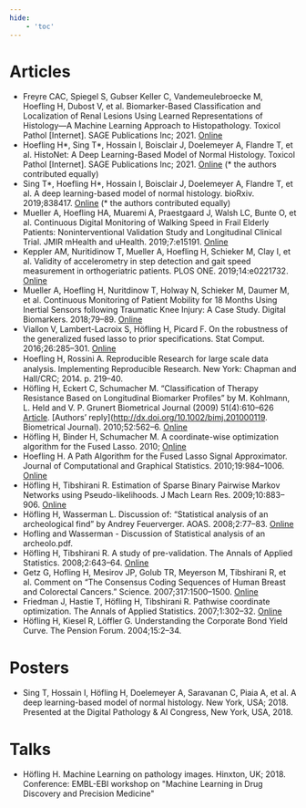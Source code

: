 ```yaml
---
hide:
    - 'toc'
---
```


[comment]: # (The following citations where exported from Zotero using the *3D Printing in Medicine* style)

# Articles

- Freyre CAC, Spiegel S, Gubser Keller C, Vandemeulebroecke M, Hoefling H, Dubost V, et al. Biomarker-Based Classification and Localization of Renal Lesions Using Learned Representations of Histology—A Machine Learning Approach to Histopathology. Toxicol Pathol [Internet]. SAGE Publications Inc; 2021. [Online](https://doi.org/10.1177/0192623320987202)
- Hoefling H\*, Sing T\*, Hossain I, Boisclair J, Doelemeyer A, Flandre T, et al. HistoNet: A Deep Learning-Based Model of Normal Histology. Toxicol Pathol [Internet]. SAGE Publications Inc; 2021. [Online](https://doi.org/10.1177/0192623321993425) (\* the authors contributed equally)
- Sing T\*, Hoefling H\*, Hossain I, Boisclair J, Doelemeyer A, Flandre T, et al. A deep learning-based model of normal histology. bioRxiv. 2019;838417. [Online](https://www.biorxiv.org/content/10.1101/838417v1) (\* the authors contributed equally)
- Mueller A, Hoefling HA, Muaremi A, Praestgaard J, Walsh LC, Bunte O, et al. Continuous Digital Monitoring of Walking Speed in Frail Elderly Patients: Noninterventional Validation Study and Longitudinal Clinical Trial. JMIR mHealth and uHealth. 2019;7:e15191. [Online](https://mhealth.jmir.org/2019/11/e15191/)
- Keppler AM, Nuritidinow T, Mueller A, Hoefling H, Schieker M, Clay I, et al. Validity of accelerometry in step detection and gait speed measurement in orthogeriatric patients. PLOS ONE. 2019;14:e0221732. [Online](https://journals.plos.org/plosone/article?id=10.1371/journal.pone.0221732)
- Mueller A, Hoefling H, Nuritdinow T, Holway N, Schieker M, Daumer M, et al. Continuous Monitoring of Patient Mobility for 18 Months Using Inertial Sensors following Traumatic Knee Injury: A Case Study. Digital Biomarkers. 2018;79–89. [Online](https://www.karger.com/Article/FullText/490919)
- Viallon V, Lambert-Lacroix S, Höfling H, Picard F. On the robustness of the generalized fused lasso to prior specifications. Stat Comput. 2016;26:285–301. [Online](https://doi.org/10.1007/s11222-014-9497-6)
- Hoeﬂing H, Rossini A. Reproducible Research for large scale data analysis. Implementing Reproducible Research. New York: Chapman and Hall/CRC; 2014. p. 219–40.
- Höfling H, Eckert C, Schumacher M. “Classification of Therapy Resistance Based on Longitudinal Biomarker Profiles” by M. Kohlmann, L. Held and V. P. Grunert Biometrical Journal (2009) 51(4):610–626 [Article](http://dx.doi.org/10.1002/bimj.200800157). [Authors’ reply](http://dx.doi.org/10.1002/bimj.201000119. Biometrical Journal). 2010;52:562–6. [Online](https://onlinelibrary.wiley.com/doi/abs/10.1002/bimj.201000054)
- Höfling H, Binder H, Schumacher M. A coordinate-wise optimization algorithm for the Fused Lasso. 2010; [Online](https://arxiv.org/abs/1011.6409)
- Hoefling H. A Path Algorithm for the Fused Lasso Signal Approximator. Journal of Computational and Graphical Statistics. 2010;19:984–1006. [Online](https://doi.org/10.1198/jcgs.2010.09208)
- Höfling H, Tibshirani R. Estimation of Sparse Binary Pairwise Markov Networks using Pseudo-likelihoods. J Mach Learn Res. 2009;10:883–906. [Online](https://www.ncbi.nlm.nih.gov/pmc/articles/PMC3157941/)
- Höfling H, Wasserman L. Discussion of: “Statistical analysis of an archeological find” by Andrey Feuerverger. AOAS. 2008;2:77–83. [Online](https://arxiv.org/pdf/0804.0095.pdf)
- Hofling and Wasserman - Discussion of Statistical analysis of an archeolo.pdf.
- Höfling H, Tibshirani R. A study of pre-validation. The Annals of Applied Statistics. 2008;2:643–64. [Online](http://projecteuclid.org/euclid.aoas/1215118532)
- Getz G, Hofling H, Mesirov JP, Golub TR, Meyerson M, Tibshirani R, et al. Comment on “The Consensus Coding Sequences of Human Breast and Colorectal Cancers.” Science. 2007;317:1500–1500. [Online](http://www.sciencemag.org/cgi/doi/10.1126/science.1138764)
- Friedman J, Hastie T, Höfling H, Tibshirani R. Pathwise coordinate optimization. The Annals of Applied Statistics. 2007;1:302–32. [Online](http://projecteuclid.org/euclid.aoas/1196438020)
- Höfling H, Kiesel R, Löffler G. Understanding the Corporate Bond Yield Curve. The Pension Forum. 2004;15:2–34.


# Posters

- Sing T, Hossain I, Höfling H, Doelemeyer A, Saravanan C, Piaia A, et al. A deep learning-based model of normal histology. New York, USA; 2018.
Presented at the Digital Pathology & AI Congress, New York, USA, 2018.

# Talks

- Höfling H. Machine Learning on pathology images. Hinxton, UK; 2018. Conference: EMBL-EBI workshop on "Machine Learning in Drug Discovery and Precision Medicine"
